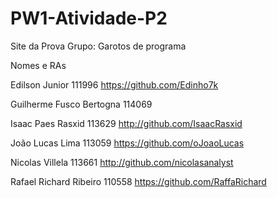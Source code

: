 # PW1-Atividade-P2
Site da Prova
Grupo: Garotos de programa

Nomes e RAs

Edilson Junior 111996
https://github.com/Edinho7k

Guilherme Fusco Bertogna 114069

Isaac Paes Rasxid 113629
http://github.com/IsaacRasxid

João Lucas Lima 113059
https://github.com/oJoaoLucas

Nicolas Villela 113661
http://github.com/nicolasanalyst

Rafael Richard Ribeiro 110558
https://github.com/RaffaRichard



